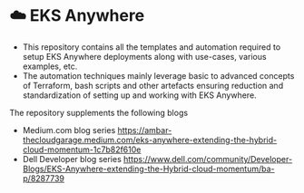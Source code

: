 # :cloud: EKS Anywhere

* This repository contains all the templates and automation required to setup EKS Anywhere deployments along with use-cases, various examples, etc. 
* The automation techniques mainly leverage basic to advanced concepts of Terraform, bash scripts and other artefacts ensuring reduction and standardization of setting up and working with EKS Anywhere. 

The repository supplements the following blogs
* Medium.com blog series https://ambar-thecloudgarage.medium.com/eks-anywhere-extending-the-hybrid-cloud-momentum-1c7b82f610e
* Dell Developer blog series https://www.dell.com/community/Developer-Blogs/EKS-Anywhere-extending-the-Hybrid-cloud-momentum/ba-p/8287739
